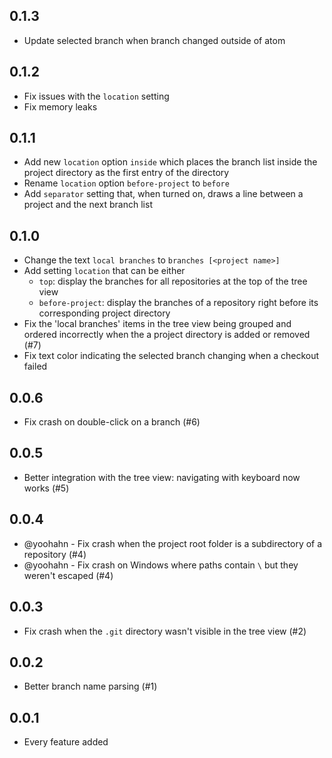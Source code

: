 ## 0.1.3
* Update selected branch when branch changed outside of atom

## 0.1.2
* Fix issues with the `location` setting
* Fix memory leaks

## 0.1.1
* Add new `location` option `inside` which places the branch list inside the project directory as the first entry of the directory
* Rename `location` option `before-project` to `before`
* Add `separator` setting that, when turned on, draws a line between a project and the next branch list

## 0.1.0
* Change the text `local branches` to `branches [<project name>]`
* Add setting `location` that can be either
  - `top`: display the branches for all repositories at the top of the tree view
  - `before-project`: display the branches of a repository right before its corresponding project directory
* Fix the 'local branches' items in the tree view being grouped and ordered incorrectly when the a project directory is added or removed (#7)
* Fix text color indicating the selected branch changing when a checkout failed

## 0.0.6
* Fix crash on double-click on a branch (#6)

## 0.0.5
* Better integration with the tree view: navigating with keyboard now works (#5)

## 0.0.4
* @yoohahn - Fix crash when the project root folder is a subdirectory of a repository (#4)
* @yoohahn - Fix crash on Windows where paths contain `\` but they weren't escaped (#4)

## 0.0.3
* Fix crash when the `.git` directory wasn't visible in the tree view (#2)

## 0.0.2
* Better branch name parsing (#1)

## 0.0.1
* Every feature added
